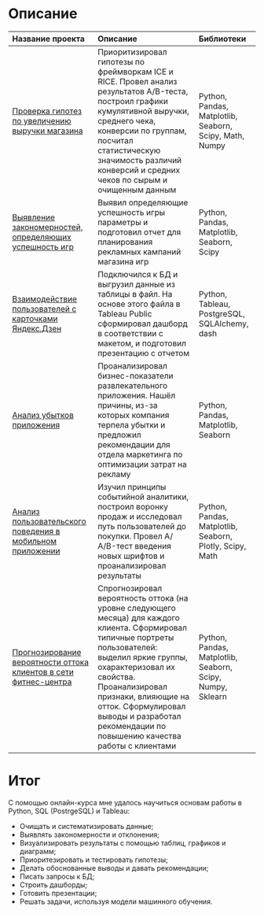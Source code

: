 # Описание 

| Название проекта | Описание | Библиотеки | 
| :---------------------- | :---------------------- | :---------------------- |
| [Проверка гипотез по увеличению выручки магазина](https://github.com/StorchakAV/Data_Analyst_Projects/tree/main/Проверка%20гипотез%20по%20увеличению%20выручки%20интернет-магазина) | Приоритизировал гипотезы по фреймворкам ICE и RICE. Провел анализ результатов A/B-теста, построил графики кумулятивной выручки, среднего чека, конверсии по группам, посчитал статистическую значимость различий конверсий и средних чеков по сырым и очищенным данным | Python, Pandas, Matplotlib, Seaborn, Scipy, Math, Numpy |
| [Выявление закономерностей, определяющих успешность игр](https://github.com/StorchakAV/Data_Analyst_Projects/tree/main/Выявление%20закономерностей%2C%20определяющих%20успешность%20игр) | Выявил определяющие успешность игры параметры и подготовил отчет для планирования рекламных кампаний магазина игр  | Python, Pandas, Matplotlib, Seaborn, Scipy |
| [Взаимодействие пользователей с карточками Яндекс.Дзен](https://github.com/StorchakAV/Data_Analyst_Projects/tree/main/Взаимодействие%20пользователей%20с%20карточками%20Яндекс.Дзен) | Подключился к БД и выгрузил данные из таблицы в файл. На основе этого файла в Tableau Public сформировал дашборд в соответствии с макетом, и подготовил презентацию с отчетом | Python, Tableau, PostgreSQL, SQLAlchemy, dash |
| [Анализ убытков приложения](https://github.com/StorchakAV/Data_Analyst_Projects/tree/main/Анализ%20убытков%20приложения) | Проанализировал бизнес-показатели развлекательного приложения. Нашёл причины, из-за которых компания терпела убытки и предложил рекомендации для отдела маркетинга по оптимизации затрат на рекламу | Python, Pandas, Matplotlib, Seaborn |
| [Анализ пользовательского поведения в мобильном приложении](https://github.com/StorchakAV/Data_Analyst_Projects/tree/main/Анализ%20пользовательского%20поведения%20в%20мобильном%20приложении) | Изучил принципы событийной аналитики, построил воронку продаж и исследовал путь пользователей до покупки. Провел A/А/B-тест введения новых шрифтов и проанализировал результаты | Python, Pandas, Matplotlib, Seaborn, Plotly, Scipy, Math |
| [Прогнозирование вероятности оттока клиентов в сети фитнес-центра](https://github.com/StorchakAV/Data_Analyst_Projects/tree/main/Прогнозирование%20вероятности%20оттока%20клиентов%20в%20сети%20фитнес-центра) | Спрогнозировал вероятность оттока (на уровне следующего месяца) для каждого клиента. Сформировал типичные портреты пользователей: выделил яркие группы, охарактеризовал их свойства. Проанализировал признаки, влияющие на отток. Сформулировал выводы и разработал рекомендации по повышению качества работы с клиентами | Python, Pandas, Matplotlib, Seaborn, Scipy, Numpy, Sklearn |

# Итог
С помощью онлайн-курса мне удалось научиться основам работы в Python, SQL (PostrgeSQL) и Tableau:
- Очищать и систематизировать данные;
- Выявлять закономерности и отклонения;
- Визуализировать результаты с помощью таблиц, графиков и диаграмм;
- Приоритезировать и тестировать гипотезы;
- Делать обоснованные выводы и давать рекомендации;
- Писать запросы к БД;
- Строить дашборды;
- Готовить презентации;
- Решать задачи, используя модели машинного обучения.
